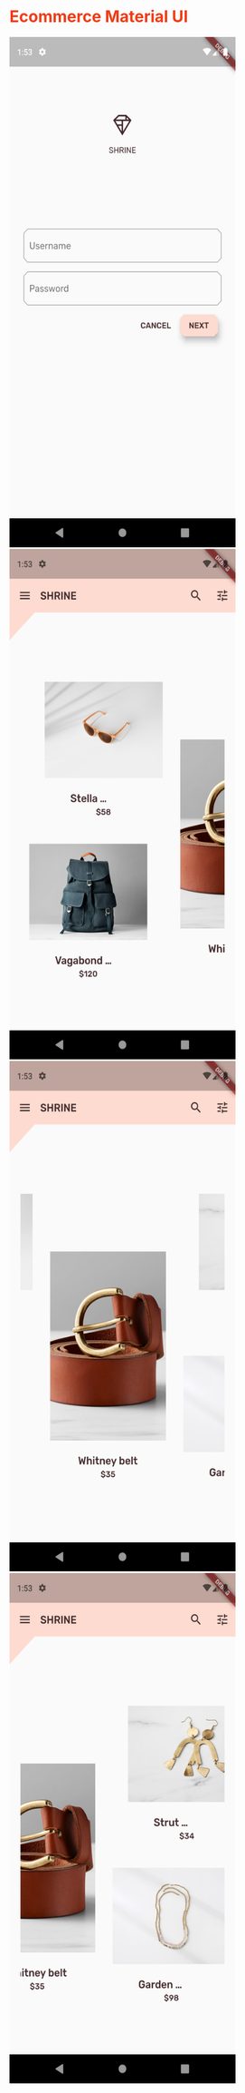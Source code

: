 <h1 style="color:#f03c15"><b>Ecommerce Material UI </b></h1>

<img src="mdc_100_series/assets/one.png" width="400" height="900">

<img src="mdc_100_series/assets/two.png" width="400" height="900">

<img src="mdc_100_series/assets/three.png" width="400" height="900">

<img src="mdc_100_series/assets/four.png" width="400" height="900">

